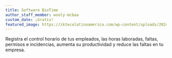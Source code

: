 ```yaml
---
title: Software BioTime
author_staff_member: wooly-mcbaa
custom_date: ¡Gratis!
featured_image: https://zktecolatinoamerica.com/wp-content/uploads/2024/01/biotime-pro-asistencia-en-web-zkteco-min.png
---
```

Registra el control horario de tus empleados, las horas laboradas, faltas, permisos e incidencias, aumenta su productividad y reduce las faltas en tu empresa.
